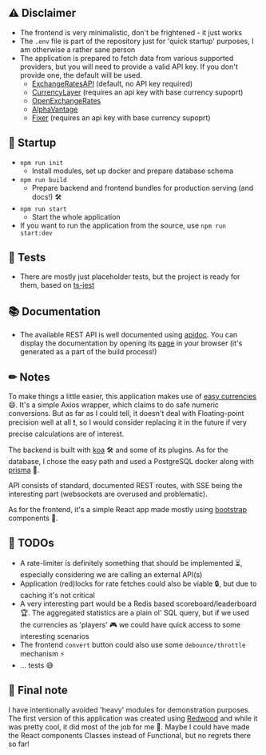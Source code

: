 ## ⚠️ Disclaimer
- The frontend is very minimalistic, don't be frightened - it just works
- The `.env` file is part of the repository just for 'quick startup' purposes, I am otherwise a rather sane person
- The application is prepared to fetch data from various supported providers, but you will need to provide a valid API key. If you don't provide one, the default will be used.
  - [ExchangeRatesAPI](https://exchangeratesapi.io/) (default, no API key required)
  - [CurrencyLayer](https://currencylayer.com/) (requires an api key with base currency supoprt)
  - [OpenExchangeRates](https://openexchangerates.org/)
  - [AlphaVantage](https://currencylayer.com/)
  - [Fixer](https://fixer.io/) (requires an api key with base currency supoprt) 

## 🚀 Startup
- `npm run init`
  - Install modules, set up docker and prepare database schema
- `npm run build`
  - Prepare backend and frontend bundles for production serving (and docs!) 🛠️
- `npm run start`
  - Start the whole application
- If you want to run the application from the source, use `npm run start:dev`

##  🧪 Tests
- There are mostly just placeholder tests, but the project is ready for them, based on [ts-jest](https://www.npmjs.com/package/ts-jest) 

## 📚  Documentation
- The available REST API is well documented using [apidoc](https://www.npmjs.com/package/apidoc). You can display the documentation by opening its [page](server/docs/index.html) in your browser (it's generated as a part of the build process!)

## ✏ Notes
To make things a little easier, this application makes use of [easy currencies](https://www.npmjs.com/package/easy-currencies) 😄. It's a simple Axios wrapper, which claims to do safe numeric conversions. But as far as I could tell, it doesn't deal with Floating-point precision well at all ❗, so I would consider replacing it in the future if very precise calculations are of interest.

The backend is built with [koa](https://www.npmjs.com/package/koa) 🛠️ and some of its plugins. As for the database, I chose the easy path and used a PostgreSQL docker along with [prisma](https://www.npmjs.com/package/prisma) 🐘.

API consists of standard, documented REST routes, with SSE being the interesting part (websockets are overused and problematic).

As for the frontend, it's a simple React app made mostly using [bootstrap](https://www.npmjs.com/package/react-bootstrap) components 🎨.

## 📏 TODOs
- A rate-limiter is definitely something that should be implemented ⏳, especially considering we are calling an external API(s)
- Application (red)locks for rate fetches could also be viable 🔒, but due to caching it's not critical
- A very interesting part would be a Redis based scoreboard/leaderboard 🏆. The aggregated statistics are a plain ol' SQL query, but if we used the currencies as 'players' 🎮 we could have quick access to some interesting scenarios
- The frontend `convert` button could also use some `debounce/throttle` mechanism ⚡
- ... tests 😅

## 📝 Final note
I have intentionally avoided 'heavy' modules for demonstration purposes. The first version of this application was created using [Redwood](https://redwoodjs.com/) and while it was pretty cool, it did most of the job for me 🤖.
Maybe I could have made the React components Classes instead of Functional, but no regrets there so far!
